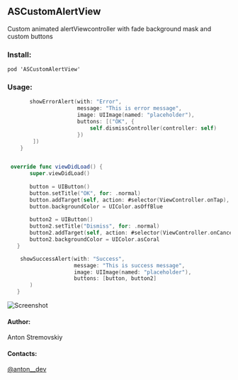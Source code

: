 ## ASCustomAlertView

Custom animated alertViewcontroller with fade background mask and custom buttons

### Install:

~~~
pod 'ASCustomAlertView'
~~~

### Usage:
```swift
       showErrorAlert(with: "Error",
                      message: "This is error message",
                      image: UIImage(named: "placeholder"),
                      buttons: [("OK", {
                          self.dismissController(controller: self)
                      })
        ])
    }
 ```
 
 
 ```swift
 
  override func viewDidLoad() {
        super.viewDidLoad()
        
        button = UIButton()
        button.setTitle("OK", for: .normal)
        button.addTarget(self, action: #selector(ViewController.onTap), for: .touchUpInside)
        button.backgroundColor = UIColor.asOffBlue
        
        button2 = UIButton()
        button2.setTitle("Dismiss", for: .normal)
        button2.addTarget(self, action: #selector(ViewController.onCancel), for: .touchUpInside)
        button2.backgroundColor = UIColor.asCoral 
    }

     showSuccessAlert(with: "Success",
                      message: "This is success message",
                      image: UIImage(named: "placeholder"),
                      buttons: [button, button2]
        )
    }

 ```

 ![Screenshot](https://media.giphy.com/media/l0IyeBxbmtcsKIZmU/giphy.gif)
 
 
 #### Author:
 Anton Stremovskiy
 
 #### Contacts:
 [@anton__dev](https://twitter.com/anton__dev)
